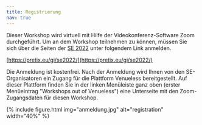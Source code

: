 ```yaml
---
title: Registrierung
nav: true
---
```


Dieser Workshop wird virtuell mit Hilfe der Videokonferenz-Software Zoom durchgeführt. Um an dem Workshop teilnehmen zu können, müssen Sie sich über die Seiten der [SE 2022](https://www.se-2022.de/) unter folgendem Link anmelden.

[https://pretix.eu/gi/se2022/](https://pretix.eu/gi/se2022/)

Die Anmeldung ist kostenfrei. Nach der Anmeldung wird Ihnen von den SE-Organisatoren ein Zugang für die Plattform Venueless bereitgestellt. Auf dieser Plattform finden Sie in der linken Menüleiste ganz oben (erster Menüeintrag "Workshops out of Venueless") eine Unterseite mit den Zoom-Zugangsdaten für diesen Workshop.  

{% include figure.html img="anmeldung.jpg" alt="registration" width="40%" %}
